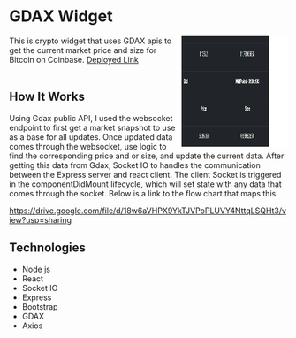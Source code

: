# GDAX Widget
  <img src="./img/crypto2.png" alt="Bundle Analyzer example"
       width="200" height="200" align="right">

This is crypto widget that uses GDAX apis to get the current market price and size for Bitcoin on Coinbase.
<a href="https://cryptowidget.herokuapp.com/">Deployed Link</a>
<br>
<br>
## How It Works

Using Gdax public API, I used the websocket endpoint to first get a market snapshot to use as a base for all updates. Once updated data comes through the websocket, use logic to find the corresponding price and or size, and update the current data.
After getting this data from Gdax, Socket IO to handles the communication between the Express server and react client. The client Socket is triggered in the componentDidMount lifecycle, which will set state with any data that comes through the socket. Below is a link to the flow chart that maps this.

https://drive.google.com/file/d/18w6aVHPX9YkTJVPoPLUVY4NttqLSQHt3/view?usp=sharing

## Technologies 

* Node js
* React
* Socket IO
* Express
* Bootstrap
* GDAX 
* Axios